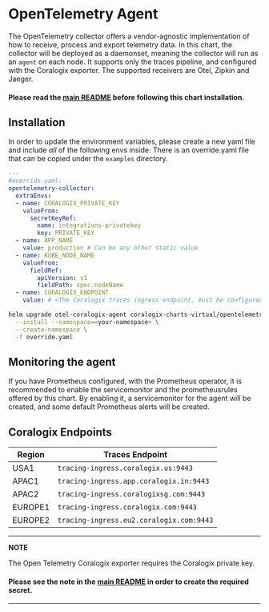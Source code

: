 # OpenTelemetry Agent
The OpenTelemetry collector offers a vendor-agnostic implementation of how to receive, process and export telemetry data. 
In this chart, the collector will be deployed as a daemonset, meaning the collector will run as an `agent` on each node.
It supports only the traces pipeline, and configured with the Coralogix exporter.
The supported receivers are Otel, Zipkin and Jaeger. 

#### Please read the [main README](https://github.com/coralogix/eng-integrations/blob/master/README.md) before following this chart installation.

## Installation
In order to update the environment variables, please create a new yaml file and include *all* of the following envs inside:
There is an override.yaml file that can be copied under the `examples` directory.

```yaml
---
#override.yaml:
opentelemetry-collector:
  extraEnvs:
  - name: CORALOGIX_PRIVATE_KEY
    valueFrom:
      secretKeyRef:
        name: integrations-privatekey
        key: PRIVATE_KEY
  - name: APP_NAME
    value: production # Can be any other static value
  - name: KUBE_NODE_NAME
    valueFrom:
      fieldRef:
        apiVersion: v1
        fieldPath: spec.nodeName
  - name: CORALOGIX_ENDPOINT
    value: # <The Coralogix traces ingress endpoint, must be configured>
```

```bash
helm upgrade otel-coralogix-agent coralogix-charts-virtual/opentelemetry-coralogix \
  --install --namespace=<your-namespace> \
  --create-namespace \
  -f override.yaml
```

## Monitoring the agent
If you have Prometheus configured, with the Prometheus operator, it is recommended to enable the servicemonitor and the prometheusrules offered by this chart. By enabling it, a servicemonitor for the agent will be created, and some default Prometheus alerts will be created.    

## Coralogix Endpoints

| Region  | Traces Endpoint
|---------|-----------------------------------------------|
| USA1	  | `tracing-ingress.coralogix.us:9443`           |
| APAC1   | `tracing-ingress.app.coralogix.in:9443`       |
| APAC2   | `tracing-ingress.coralogixsg.com:9443`        |
| EUROPE1 | `tracing-ingress.coralogix.com:9443`          |
| EUROPE2 | `tracing-ingress.eu2.coralogix.com:9443`      |

---
**NOTE**

The Open Telemetry Coralogix exporter requires the Coralogix private key.
#### Please see the note in the [main README](https://github.com/coralogix/eng-integrations/blob/master/README.md) in order to create the required secret.
---
